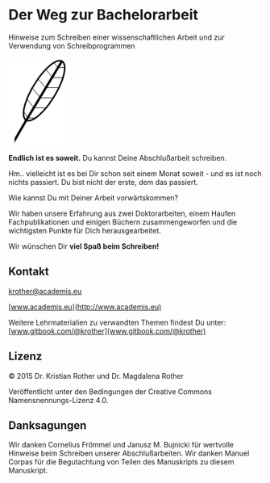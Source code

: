 
# Der Weg zur Bachelorarbeit

Hinweise zum Schreiben einer wissenschaftlichen Arbeit und zur Verwendung von Schreibprogrammen


![Feder](images/feather.png)

**Endlich ist es soweit.** Du kannst Deine Abschlußarbeit schreiben.

Hm.. vielleicht ist es bei Dir schon seit einem Monat soweit - und es ist noch nichts passiert. Du bist nicht der erste, dem das passiert.

Wie kannst Du mit Deiner Arbeit vorwärtskommen?

Wir haben unsere Erfahrung aus zwei Doktorarbeiten, einem Haufen Fachpublikationen und einigen Büchern zusammengeworfen und die wichtigsten Punkte für Dich herausgearbeitet.

Wir wünschen Dir **viel Spaß beim Schreiben!**



## Kontakt

[krother@academis.eu](mailto:krother@academis.eu)

[www.academis.eu](http://www.academis.eu)

Weitere Lehrmaterialien zu verwandten Themen findest Du unter: [www.gitbook.com/@krother](www.gitbook.com/@krother)

## Lizenz

© 2015 Dr. Kristian Rother und Dr. Magdalena Rother

Veröffentlicht unter den Bedingungen der Creative Commons Namensnennungs-Lizenz 4.0.


## Danksagungen

Wir danken Cornelius Frömmel und Janusz M. Bujnicki für wertvolle Hinweise beim Schreiben unserer Abschlußarbeiten. Wir danken Manuel Corpas für die Begutachtung von Teilen des Manuskripts zu diesem Manuskript.
